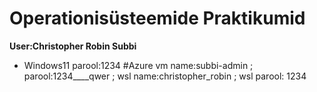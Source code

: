 # Operationisüsteemide Praktikumid
**User:Christopher Robin Subbi**
- Windows11 parool:1234
#Azure vm name:subbi-admin ; parool:1234____qwer ; wsl name:christopher_robin ; wsl parool: 1234
